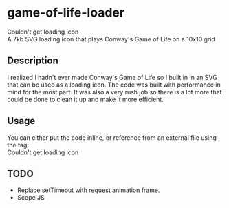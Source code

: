 # game-of-life-loader
  <object data="https://robertpage.github.io/cgl.min.svg" type="image/svg+xml">
    <div>Couldn't get loading icon</div>
  </object>
A 7kb SVG loading icon that plays Conway's Game of Life on a 10x10 grid

## Description
I realized I hadn't ever made Conway's Game of Life so I built in in an SVG that can be used as a loading icon. The code was built with performance in mind for the most part. It was also a very rush job so there is a lot more that could be done to clean it up and make it more efficient.

## Usage
You can either put the code inline, or reference from an external file using the <object> tag:
    <object data="/cgl.min.svg" type="image/svg+xml">
      <div>Couldn't get loading icon</div>
    </object>

## TODO
- Replace setTimeout with request animation frame. 
- Scope JS
